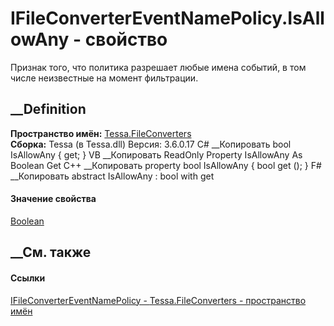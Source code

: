 # IFileConverterEventNamePolicy.IsAllowAny - свойство
Признак того, что политика разрешает любые имена событий, в том числе
неизвестные на момент фильтрации.
##  __Definition
 **Пространство имён:** [Tessa.FileConverters](N_Tessa_FileConverters.htm)  
 **Сборка:** Tessa (в Tessa.dll) Версия: 3.6.0.17
C# __Копировать
     bool IsAllowAny { get; }
VB __Копировать
     ReadOnly Property IsAllowAny As Boolean
    	Get
C++ __Копировать
    property bool IsAllowAny {
    	bool get ();
    }
F# __Копировать
     abstract IsAllowAny : bool with get
#### Значение свойства
[Boolean](https://learn.microsoft.com/dotnet/api/system.boolean)
##  __См. также
#### Ссылки
[IFileConverterEventNamePolicy -
](T_Tessa_FileConverters_IFileConverterEventNamePolicy.htm)
[Tessa.FileConverters - пространство имён](N_Tessa_FileConverters.htm)

